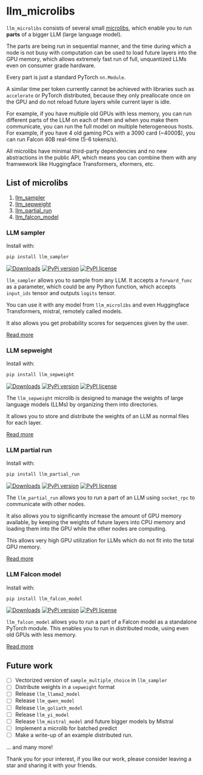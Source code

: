 # llm_microlibs

`llm_microlibs` consists of several small [microlibs](http://microlib.org/), which
enable you to run **parts** of a bigger LLM (large language model).

The parts are being run in sequential manner, and the time during which a node is not busy with computation
can be used to load future layers into the GPU memory, which allows extremely fast run of full, unquantized LLMs even 
on consumer grade hardware.

Every part is just a standard PyTorch `nn.Module`.

A similar time per token currently cannot be achieved with libraries such as `accelerate` or PyTorch distributed,
because they only preallocate once on the GPU and do not reload future layers while current layer is idle.

For example, if you have multiple old GPUs with less memory, you can run different parts of the LLM on each of them and
when you make them communicate, you can run the full model on multiple heterogeneous hosts.
For example, if you have 4 old gaming PCs with a 3090 card (~4000$), you can run Falcon 40B real-time (5-6 tokens/s).

All microlibs have minimal third-party dependencies and no new abstractions in the public API, which means
you can combine them with any framwework like Huggingface Transformers, xformers, etc.

## List of microlibs

1. [llm_sampler](#llm-sampler)
2. [llm_sepweight](#llm-sepweight)
3. [llm_partial_run](#llm-partial-run)
4. [llm_falcon_model](#llm-falcon-model)


### LLM sampler

Install with:

```bash
pip install llm_sampler
```

[![Downloads](https://static.pepy.tech/badge/llm_sampler/month)](https://pepy.tech/project/llm_sampler)
[![PyPi version](https://badgen.net/pypi/v/llm_sampler/)](https://pypi.com/project/llm_sampler)
[![PyPI license](https://img.shields.io/pypi/l/llm_sampler.svg)](https://pypi.python.org/pypi/llm_sampler/)

`llm_sampler` allows you to sample from any LLM.
It accepts a `forward_func` as a parameter, which could be any Python function, which accepts `input_ids` tensor and
outputs `logits` tensor.

You can use it with any model from `llm_microlibs` and even Huggingface Transformers, mistral, remotely called models.

It also allows you get probability scores for sequences given by the user.

[Read more](./llm_sampler/README.md)

### LLM sepweight

Install with:

```bash
pip install llm_sepweight
```

[![Downloads](https://static.pepy.tech/badge/llm_sepweight/month)](https://pepy.tech/project/llm_sepweight)
[![PyPi version](https://badgen.net/pypi/v/llm_sepweight/)](https://pypi.com/project/llm_sepweight)
[![PyPI license](https://img.shields.io/pypi/l/llm_sepweight.svg)](https://pypi.python.org/pypi/llm_sepweight/)


The `llm_sepweight` microlib is designed to manage the weights of large language models (LLMs) by organizing them into directories.

It allows you to store and distribute the weights of an LLM as normal files for each layer.

[Read more](./llm_sepweight/README.md)

### LLM partial run

Install with:

```bash
pip install llm_partial_run
```

[![Downloads](https://static.pepy.tech/badge/llm_partial_run/month)](https://pepy.tech/project/llm_partial_run)
[![PyPi version](https://badgen.net/pypi/v/llm_partial_run/)](https://pypi.com/project/llm_partial_run)
[![PyPI license](https://img.shields.io/pypi/l/llm_partial_run.svg)](https://pypi.python.org/pypi/llm_partial_run/)


The `llm_partial_run` allows you to run a part of an LLM using `socket_rpc` to communicate with other nodes.

It also allows you to significantly increase the amount of GPU memory available, by keeping the weights of
future layers into CPU memory and loading them into the GPU while the other nodes are computing.

This allows very high GPU utilization for LLMs which do not fit into the total GPU memory.

[Read more](./llm_partial_run/README.md)

### LLM Falcon model

Install with:

```bash
pip install llm_falcon_model
```

[![Downloads](https://static.pepy.tech/badge/llm_falcon_model/month)](https://pepy.tech/project/llm_falcon_model)
[![PyPi version](https://badgen.net/pypi/v/llm_falcon_model/)](https://pypi.com/project/llm_falcon_model)
[![PyPI license](https://img.shields.io/pypi/l/llm_falcon_model.svg)](https://pypi.python.org/pypi/llm_falcon_model/)


`llm_falcon_model` allows you to run a part of a Falcon model as a standalone PyTorch module.
This enables you to run in distributed mode, using even old GPUs with less memory.

[Read more](./llm_falcon_model/README.md)


## Future work

- [ ] Vectorized version of `sample_multiple_choice` in `llm_sampler`
- [ ] Distribute weights in a `sepweight` format
- [ ] Release `llm_llama2_model`
- [ ] Release `llm_qwen_model`
- [ ] Release `llm_goliath_model`
- [ ] Release `llm_yi_model`
- [ ] Release `llm_mistral_model` and future bigger models by Mistral
- [ ] Implement a microlib for batched predict
- [ ] Make a write-up of an example distributed run.

... and many more!

Thank you for your interest, if you like our work, please consider leaving a star and sharing it with your friends.
